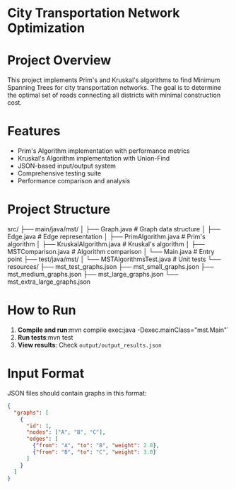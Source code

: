 # City Transportation Network Optimization

# Project Overview
This project implements Prim's and Kruskal's algorithms to find Minimum Spanning Trees for city transportation networks. The goal is to determine the optimal set of roads connecting all districts with minimal construction cost.

# Features
- Prim's Algorithm implementation with performance metrics
- Kruskal's Algorithm implementation with Union-Find
- JSON-based input/output system
- Comprehensive testing suite
- Performance comparison and analysis

# Project Structure
src/
├── main/java/mst/
│ ├── Graph.java # Graph data structure
│ ├── Edge.java # Edge representation
│ ├── PrimAlgorithm.java # Prim's algorithm
│ ├── KruskalAlgorithm.java # Kruskal's algorithm
│ ├── MSTComparison.java # Algorithm comparison
│ └── Main.java # Entry point
├── test/java/mst/
│ └── MSTAlgorithmsTest.java # Unit tests
└── resources/
├── mst_test_graphs.json
├── mst_small_graphs.json
├── mst_medium_graphs.json
├── mst_large_graphs.json
└── mst_extra_large_graphs.json


# How to Run
1. **Compile and run**:mvn compile exec:java -Dexec.mainClass="mst.Main"`
2. **Run tests**:mvn test
3. **View results**: Check `output/output_results.json`

# Input Format
JSON files should contain graphs in this format:
```json
{
  "graphs": [
    {
      "id": 1,
      "nodes": ["A", "B", "C"],
      "edges": [
        {"from": "A", "to": "B", "weight": 2.0},
        {"from": "B", "to": "C", "weight": 3.0}
      ]
    }
  ]
}


